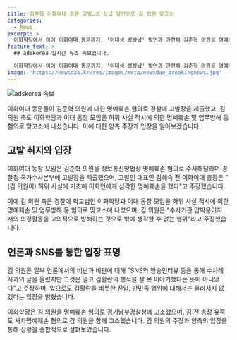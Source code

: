```yaml
---
title: 김준혁 이화여대 동문 고발…성 상납 발언으로 김 의원 맞고소
categories:
  - News
excerpt: >
  이화학당에서 이어 이화여대 동문까지, '이대생 성상납' 발언과 관련해 김준혁 의원을 명예훼손 혐의로 고발했다. 이화인 1400명의 동창이 고발에 참여했으며, 김 의원은 수사기관 압박용이자 의정활동 고의적 방해로 고발당했다고 주장하며 맞고소했다. 김 의원의 반박과 학교법인 등 다수가 고소한 상황에서 논란은 계속될 전망이다.
feature_text: >
  ## adskorea 실시간 뉴스 속보입니다.

  이화학당에서 이어 이화여대 동문까지, '이대생 성상납' 발언과 관련해 김준혁 의원을 명예훼손 혐의로 고발했다. 이화인 1400명의 동창이 고발에 참여했으며, 김 의원은 수사기관 압박용이자 의정활동 고의적 방해로 고발당했다고 주장하며 맞고소했다. 김 의원의 반박과 학교법인 등 다수가 고소한 상황에서 논란은 계속될 전망이다.
image: 'https://newsdao.kr/res/images/meta/newsdao_breakingnews.jpg'
---
```


<p><img src="https://newsdao.kr/res/images/meta/newsdao_breakingnews.jpg" alt="adskorea 속보" /></p>

<p>이화여대 동문들이 김준혁 의원에 대한 명예훼손 혐의로 경찰에 고발장을 제출했고, 김 의원 측도 이화학당과 이대 동창 모임을 허위 사실 적시에 의한 명예훼손 및 업무방해 등 혐의로 맞고소에 나섰습니다. 이에 대한 양측 주장과 입장을 알아보겠습니다. </p>

<h2 data-ke-size="size26">고발 취지와 입장</h2>

<p>이화여대 동창 모임은 김준혁 의원을 정보통신망법상 명예훼손 혐의로 수사해달라며 경찰청 국가수사본부에 고발장을 제출했으며, 고발인 대표인 김혜숙 전 이화여대 총장은 "(김 의원이) 허위 사실에 기초해 이화인에게 심각한 명예훼손을 했다"고 주장했습니다.</p>

<p>이에 김 의원 측은 경찰에 학교법인 이화학당과 이대 동창 모임을 허위 사실 적시에 의한 명예훼손 및 업무방해 등 혐의로 맞고소에 나섰으며, 김 의원은 "수사기관 압박용이자 저의 의정활동을 고의적으로 방해하는 것으로 밖에 생각할 수 없는 행위"라고 주장했습니다. </p>

<h2 data-ke-size="size26">언론과 SNS를 통한 입장 표명</h2>

<p>김 의원은 일부 언론에서의 비난과 비판에 대해 "SNS와 방송인터뷰 등을 통해 수차례 사과의 글을 올렸지만 그것은 결코 김활란의 행적을 잘 못 이야기했다는 뜻이 아니었다"고 주장하며, 앞으로도 김활란을 비롯한 친일, 반민족 행위에 대해서는 물러서지 않겠다는 입장을 밝혔습니다.</p>

<p>이화학당은 김 의원을 명예훼손 혐의로 경기남부경찰청에 고소했으며, 김 전 총장 유족도 사자명예훼손 혐의로 김 의원을 함께 고소했습니다. 김 의원의 주장과 양측의 입장을 통해 상황을 종합적으로 살펴보았습니다.</p>

